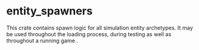 # entity_spawners
This crate contains spawn logic for all simulation entity archetypes.
It may be used throughout the loading process, during testing as well as throughout a running game .